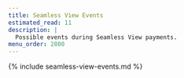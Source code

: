 ```yaml
---
title: Seamless View Events
estimated_read: 11
description: |
  Possible events during Seamless View payments.
menu_order: 2800
---
```


{% include seamless-view-events.md %}
